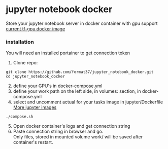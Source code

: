 # jupyter notebook docker
Store your jupyter notebook server in docker container with gpu support   
[current tf-gpu docker image](https://hub.docker.com/r/yhavinga/jupyter-tensorflow-pytorch-gpu)
### installation
You will need an installed portainer to get connection token
1. Clone repo:
```
git clone https://github.com/format37/jupyter_notebook_docker.git
cd jupyter_notebook_docker
```
2. define your GPU's in docker-compose.yml   
3. define your work path on the left side, in volumes: section, in docker-compose.yml   
4. select and uncomment actual for your tasks image in jupyter/Dockerfile   
[More jupyter images](https://hub.docker.com/u/jupyter)
```
./compose.sh
```
5. Open docker container's logs and get connection string   
6. Paste connection string in browser and go.   
Only files, stored in mounted volume work/ will be saved after container's restart.

